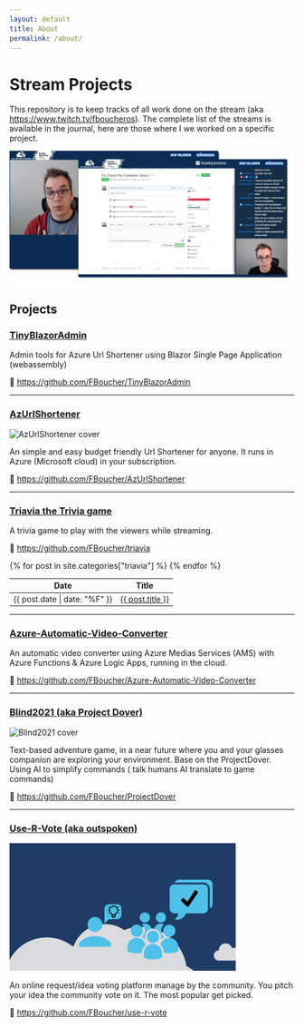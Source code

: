 ```yaml
---
layout: default
title: About
permalink: /about/
---
```


# Stream Projects

This repository is to keep tracks of all work done on the stream (aka https://www.twitch.tv/fboucheros). The complete list of the streams is available in the journal, here are those where I we worked on a specific project.

![Stream_Screenshots][Stream_Screenshots]


## Projects


### [TinyBlazorAdmin](https://github.com/FBoucher/TinyBlazorAdmin)

 Admin tools for Azure Url Shortener using Blazor Single Page Application (webassembly)

 🔗 https://github.com/FBoucher/TinyBlazorAdmin


---

### [AzUrlShortener](https://github.com/FBoucher/AzUrlShortener)

<img src="https://github.com/FBoucher/stream-projects/raw/main/medias/Url%20Shortener_800.png" alt="AzUrlShortener cover" width="400"/>

An simple and easy budget friendly Url Shortener for anyone. It runs in Azure (Microsoft cloud) in your subscription.

🔗 https://github.com/FBoucher/AzUrlShortener


---


### [Triavia the Trivia game](https://github.com/FBoucher/triavia)

A trivia game to play with the viewers while streaming.

🔗 https://github.com/FBoucher/triavia


<table>
<thead>
  <tr>
    <th>Date</th>
    <th>Title</th>
  </tr>
</thead>
    {% for post in site.categories["triavia"] %}
    <tr>
        <td> {{ post.date | date: "%F" }} </td>
        <td> 
            <a href="{{ post.url | relative_url }}" class="post-link"> {{ post.title }} </a>
        </td>
    </tr>
    {% endfor %}
</table>



---

### [Azure-Automatic-Video-Converter](https://github.com/FBoucher/Azure-Automatic-Video-Converter)

An automatic video converter using Azure Medias Services (AMS) with Azure Functions & Azure Logic Apps, running in the cloud.

🔗 https://github.com/FBoucher/Azure-Automatic-Video-Converter


---


### [Blind2021 (aka Project Dover)](https://github.com/FBoucher/ProjectDover)

<img src="https://github.com/FBoucher/ProjectDover/raw/master/medias/Text-Based-Game_800.png" alt="Blind2021 cover" width="400"/>

Text-based adventure game, in a near future where you and your glasses companion are exploring your environment. Base on the ProjectDover.  Using AI to simplify commands ( talk humans AI translate to game commands) 

🔗 https://github.com/FBoucher/ProjectDover


---


### [Use-R-Vote (aka outspoken)](https://github.com/FBoucher/use-r-vote)

<img src="https://raw.githubusercontent.com/FBoucher/use-r-vote/master/medias/user-r-vote_800.png" alt="Blind2021 cover" width="400"/>

An online request/idea voting platform manage by the community. You pitch your idea the community vote on it. The most popular get picked.

🔗 https://github.com/FBoucher/use-r-vote



[Stream_Screenshots]: /medias/Stream_Screenshots.png